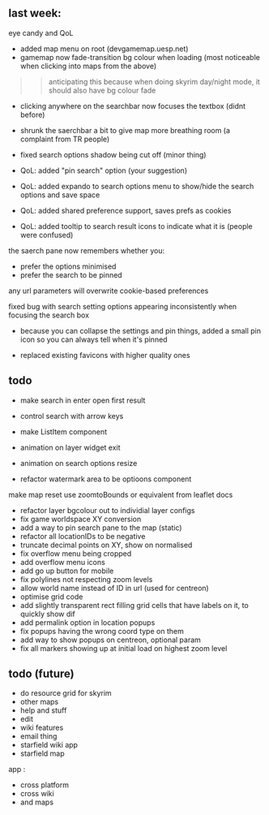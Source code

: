 ## last week:

eye candy and QoL

- added map menu on root (devgamemap.uesp.net)
- gamemap now fade-transition bg colour when loading (most noticeable when clicking into maps from the above)
>> anticipating this because when doing skyrim day/night mode, it should also have bg colour fade

- clicking anywhere on the searchbar now focuses the textbox (didnt before)
- shrunk the saerchbar a bit to give map more breathing room (a complaint from TR people)

- fixed search options shadow being cut off (minor thing)

- QoL: added "pin search" option (your suggestion)
- QoL: added expando to search options menu to show/hide the search options and save space
- QoL: added shared preference support, saves prefs as cookies
- QoL: added tooltip to search result icons to indicate what it is (people were confused)

the saerch pane now remembers whether you:
- prefer the options minimised
- prefer the search to be pinned

any url parameters will overwrite cookie-based preferences

fixed bug with search setting options appearing inconsistently when focusing the search box


- because you can collapse the settings and pin things, added a small pin icon so you can always tell when it's pinned

- replaced existing favicons with higher quality ones




## todo

- make search in enter open first result
- control search with arrow keys

- make ListItem component
- animation on layer widget exit
- animation on search options resize
- refactor watermark area to be optioons component

make map reset use zoomtoBounds or equivalent from leaflet docs

- refactor layer bgcolour out to individial layer configs
- fix game worldspace XY conversion
- add a way to pin search pane to the map (static)
- refactor all locationIDs to be negative
- truncate decimal points on XY, show on normalised
- fix overflow menu being cropped
- add overflow menu icons
- add go up button for mobile
- fix polylines not respecting zoom levels
- allow world name instead of ID in url (used for centreon)
- optimise grid code
- add slightly transparent rect filling grid cells that have labels on it, to quickly show dif
- add permalink option in location popups
- fix popups having the wrong coord type on them
- add way to show popups on centreon, optional param
- fix all markers showing up at initial load on highest zoom level

## todo (future)

- do resource grid for skyrim
- other maps
- help and stuff
- edit
- wiki features
- email thing
- starfield wiki app
- starfield map

app :

- cross platform
- cross wiki
- and maps